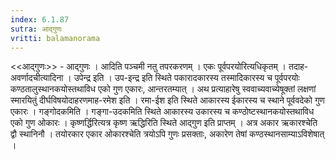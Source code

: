```yaml
---
index: 6.1.87
sutra: आद्गुणः
vritti: balamanorama
---
```


<<आद्गुणः>> - आद्गुणः । आदिति पञ्चमी नतु तपरकरणम् । एकः पूर्वपरयोरित्यधिकृतम् । तदाह-अवर्णादचीत्यादिना । उपेन्द्र इति । उप-इन्द्र इति स्थिते पकारादकारस्य तस्मादिकारस्य च पूर्वपरयोः कण्ठतालुस्थानकयोस्तथाविध एको गुण एकारः, आन्तरतम्यात् । अथ प्रत्याहारेषु स्ववाच्यवाच्येषूक्तां लक्षणां स्मारयितुं दीर्घविषयोदाहरणमाह-रमेश इति । रमा-ईश इति स्थिते आकारस्य ईकारस्य च स्थाने पूर्ववदेको गुण एकारः । गङ्गोदकमिति । गङ्गा-उदकमिति स्थिते आकारस्य उकारस्य च कण्ठोष्टस्थानकयोस्तथाविध एको गुण ओकारः । कृष्णर्द्धिरित्यत्र कृष्ण ऋद्धिरिति स्थिते आद्गुण इति प्राप्तम् । अत्र अकार ऋकारश्चेति द्वौ स्थानिनौ । तयोरकार एकार ओकारश्चेति त्रयोऽपि गुणः प्रसक्ताः, अकारेण तेषां कण्ठस्थानसाम्याऽविशेषात् ।